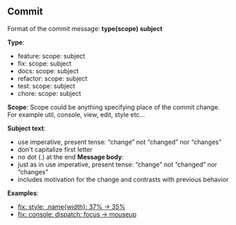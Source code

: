 ## Commit

Format of the commit message: **type(scope) subject**

**Type**:

- feature: scope: subject
- fix: scope: subject
- docs: scope: subject
- refactor: scope: subject
- test: scope: subject
- chore: scope: subject

**Scope**:
Scope could be anything specifying place of the commit change.
For example util, console, view, edit, style etc...

**Subject text**:

- use imperative, present tense: “change” not “changed” nor “changes”
- don't capitalize first letter
- no dot (.) at the end
  **Message body**:
- just as in <subject> use imperative, present tense: “change” not “changed” nor “changes”
- includes motivation for the change and contrasts with previous behavior

**Examples**:

- [fix: style: .name{width}: 37% -> 35%](https://github.com/coderaiser/cloudcmd/commit/94b0642e3990c17b3a0ee3efeb75f343e1e7c050)
- [fix: console: dispatch: focus -> mouseup](https://github.com/coderaiser/cloudcmd/commit/f41ec5058d1411e86a881f8e8077e0572e0409ec)
